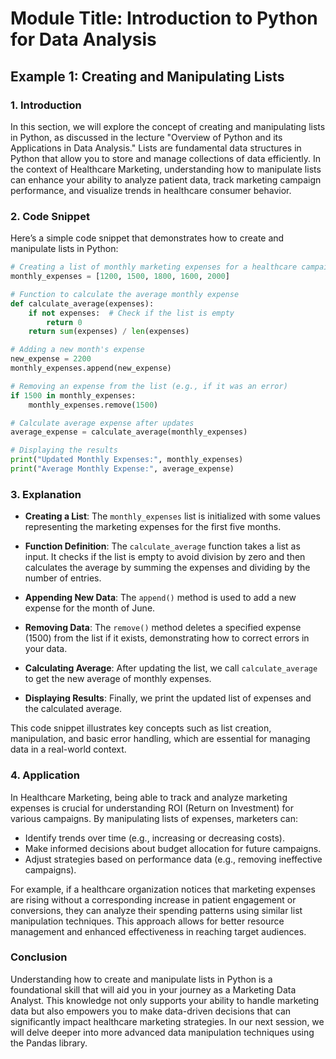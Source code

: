 # Module Title: Introduction to Python for Data Analysis

## Example 1: Creating and Manipulating Lists

### 1. Introduction
In this section, we will explore the concept of creating and manipulating lists in Python, as discussed in the lecture "Overview of Python and its Applications in Data Analysis." Lists are fundamental data structures in Python that allow you to store and manage collections of data efficiently. In the context of Healthcare Marketing, understanding how to manipulate lists can enhance your ability to analyze patient data, track marketing campaign performance, and visualize trends in healthcare consumer behavior.

### 2. Code Snippet
Here’s a simple code snippet that demonstrates how to create and manipulate lists in Python:

```python
# Creating a list of monthly marketing expenses for a healthcare campaign
monthly_expenses = [1200, 1500, 1800, 1600, 2000]

# Function to calculate the average monthly expense
def calculate_average(expenses):
    if not expenses:  # Check if the list is empty
        return 0
    return sum(expenses) / len(expenses)

# Adding a new month's expense
new_expense = 2200
monthly_expenses.append(new_expense)

# Removing an expense from the list (e.g., if it was an error)
if 1500 in monthly_expenses:
    monthly_expenses.remove(1500)

# Calculate average expense after updates
average_expense = calculate_average(monthly_expenses)

# Displaying the results
print("Updated Monthly Expenses:", monthly_expenses)
print("Average Monthly Expense:", average_expense)
```

### 3. Explanation
- **Creating a List**: The `monthly_expenses` list is initialized with some values representing the marketing expenses for the first five months.
  
- **Function Definition**: The `calculate_average` function takes a list as input. It checks if the list is empty to avoid division by zero and then calculates the average by summing the expenses and dividing by the number of entries.

- **Appending New Data**: The `append()` method is used to add a new expense for the month of June.

- **Removing Data**: The `remove()` method deletes a specified expense (1500) from the list if it exists, demonstrating how to correct errors in your data.

- **Calculating Average**: After updating the list, we call `calculate_average` to get the new average of monthly expenses.

- **Displaying Results**: Finally, we print the updated list of expenses and the calculated average.

This code snippet illustrates key concepts such as list creation, manipulation, and basic error handling, which are essential for managing data in a real-world context.

### 4. Application
In Healthcare Marketing, being able to track and analyze marketing expenses is crucial for understanding ROI (Return on Investment) for various campaigns. By manipulating lists of expenses, marketers can:
- Identify trends over time (e.g., increasing or decreasing costs).
- Make informed decisions about budget allocation for future campaigns.
- Adjust strategies based on performance data (e.g., removing ineffective campaigns).

For example, if a healthcare organization notices that marketing expenses are rising without a corresponding increase in patient engagement or conversions, they can analyze their spending patterns using similar list manipulation techniques. This approach allows for better resource management and enhanced effectiveness in reaching target audiences.

### Conclusion
Understanding how to create and manipulate lists in Python is a foundational skill that will aid you in your journey as a Marketing Data Analyst. This knowledge not only supports your ability to handle marketing data but also empowers you to make data-driven decisions that can significantly impact healthcare marketing strategies. In our next session, we will delve deeper into more advanced data manipulation techniques using the Pandas library.